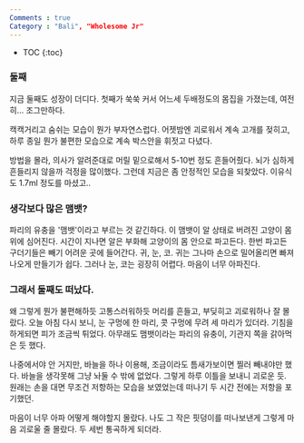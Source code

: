 ```yaml
---
Comments : true
Category : "Bali", "Wholesome Jr"
---
```


* TOC
{:toc}

### 둘째

지금 둘째도 성장이 더디다.
첫째가 쑥쑥 커서 어느세 두배정도의 몸집을 가졌는데,
여전히... 조그만하다.

캑캑거리고
숨쉬는 모습이 뭔가 부자연스럽다.
어젯밤엔 괴로워서 계속 고개를 젖히고,
하루 종일 뭔가 불편한 모습으로 계속 박스안을 휘젓고 다녔다.

방법을 몰라, 의사가 알려준대로
머릴 밑으로해서 5-10번 정도 흔들어줬다.
뇌가 심하게 흔들리지 않을까 걱정을 많이했다.
그런데 지금은 좀 안정적인 모습을 되찾았다.
이유식도 1.7ml 정도를 마셨고..


### 생각보다 많은 맴뱃?

파리의 유충을 '맴뱃'이라고 부르는 것 같긴하다.
이 맴뱃이 알 상태로 버려진 고양이 몸 위에 심어진다.
시간이 지나면 알은 부화해 고양이의 몸 안으로 파고든다.
한번 파고든 구더기들은 빼기 어려운 곳에 들어간다.
귀, 눈, 코.
귀는 그나마 손으로 밀어올리면 빠져나오게 만들기가 쉽다.
그러나 눈, 코는 굉장히 어렵다.
마음이 너무 아파진다.

### 그래서 둘째도 떠났다.

왜 그렇게 뭔가 불편해하듯 고통스러워하듯 머리를 흔들고, 부딪히고 괴로워하나 잘 몰랐다.
오늘 아침 다시 보니, 눈 구멍에 한 마리, 콧 구멍에 무려 세 마리가 있더라.
기침을 하게되면 피가 조금씩 튀었다.
아무래도 맴뱃이라는 파리의 유충이, 기관지 쪽을 갉아먹은 듯 했다.

나중에서야 안 거지만, 바늘을 하나 이용해, 조금이라도 틈새가보이면 찔러 빼내야만 했다. 바늘을 생각못해 그냥 놔둘 수 밖에 없었다.
그렇게 하루 이틀을 보내니 괴로운 듯. 
원래는 손을 대면 무조건 저항하는 모습을 보였었는데
떠나기 두 시간 전에는 저항을 포기했던.

마음이 너무 아파 어떻게 해야할지 몰랐다.
나도 그 작은 핏덩이를 떠나보낸게 그렇게 마음 괴로울 줄 몰랐다.
두 세번 통곡하게 되더라.
